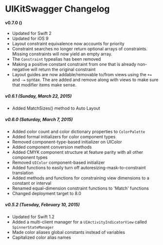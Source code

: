 UIKitSwagger Changelog
======================

#### v0.7.0 ()
 - Updated for Swift 2
 - Updated for iOS 9
 - Layout constraint equivalence now accounts for priority
 - Constraint searches no longer return optional arrays of constraints.  Missing constraints will now yield an empty array.
 - The `Constraint` typealias has been removed
 - Making a positive constant constraint from one that is already non-negative will return the original constraint
 - Layout guides are now addable/removable to/from views using the `+=` and `-=` syntax.  The are added and remove along with views to make sure that modifier items make sense.


##### v0.6.1 (Sunday, March 22, 2015)
 - Added MatchSizes() method to Auto Layout


##### v0.6.0 (Saturday, March 7, 2015)
 - Added color count and color dictionary properties to `ColorPalette`
 - Added formal initializers for color component types
 - Removed component-type-based initializer on UIColor
 - Added component conversion methods
 - Added CMYK component structure at feature parity with all other component types
 - Removed `UIColor` component-based initializer
 - Added functions to easily turn off autoresizing-mask-to-constraint translation
 - Added methods and functions for constraining view dimensions to a constant or interval
 - Renamed equal-dimension constraint functions to 'Match' functions
 - Changed deployment target to 8.0


##### v0.5.2 (Tuesday, February 10, 2015)
 - Updated for Swift 1.2
 - Added a multi-client manager for a `UIActivityIndicatorView` called `SpinnerStateManager`
 - Made color aliases global constants instead of variables
 - Capitalized color alias names
